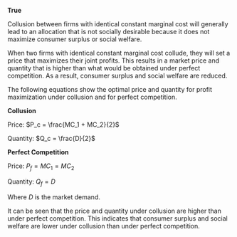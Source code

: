 

**True** 

Collusion between firms with identical constant marginal cost will generally lead to an allocation that is not socially desirable because it does not maximize consumer surplus or social welfare.

When two firms with identical constant marginal cost collude, they will set a price that maximizes their joint profits. This results in a market price and quantity that is higher than what would be obtained under perfect competition. As a result, consumer surplus and social welfare are reduced. 

The following equations show the optimal price and quantity for profit maximization under collusion and for perfect competition. 

**Collusion**

Price: $P_c = \frac{MC_1 + MC_2}{2}$ 

Quantity: $Q_c = \frac{D}{2}$ 

**Perfect Competition**

Price: $P_f = MC_1 = MC_2$ 

Quantity: $Q_f = D$ 

Where $D$ is the market demand. 

It can be seen that the price and quantity under collusion are higher than under perfect competition. This indicates that consumer surplus and social welfare are lower under collusion than under perfect competition.